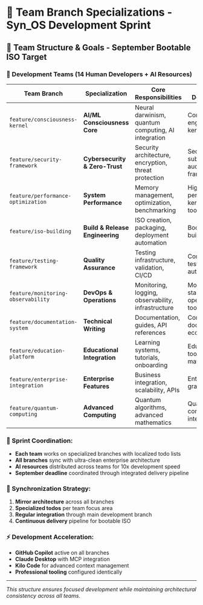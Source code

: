 # 🚀 Team Branch Specializations - Syn_OS Development Sprint

## 🎯 **Team Structure & Goals - September Bootable ISO Target**

### **👥 Development Teams (14 Human Developers + AI Resources)**

| Team Branch | Specialization | Core Responsibilities | Target Deliverables |
|-------------|----------------|----------------------|---------------------|
| `feature/consciousness-kernel` | **AI/ML Consciousness Core** | Neural darwinism, quantum computing, AI integration | Consciousness engine, AI kernel modules |
| `feature/security-framework` | **Cybersecurity & Zero-Trust** | Security architecture, encryption, threat protection | Security subsystems, audit frameworks |
| `feature/performance-optimization` | **System Performance** | Memory management, optimization, benchmarking | High-performance kernel, profiling tools |
| `feature/iso-building` | **Build & Release Engineering** | ISO creation, packaging, deployment automation | Bootable ISO, build pipelines |
| `feature/testing-framework` | **Quality Assurance** | Testing infrastructure, validation, CI/CD | Comprehensive test suites, automation |
| `feature/monitoring-observability` | **DevOps & Operations** | Monitoring, logging, observability, infrastructure | Monitoring stack, operational tools |
| `feature/documentation-system` | **Technical Writing** | Documentation, guides, API references | Complete documentation ecosystem |
| `feature/education-platform` | **Educational Integration** | Learning systems, tutorials, onboarding | Educational tools, training materials |
| `feature/enterprise-integration` | **Enterprise Features** | Business integration, scalability, APIs | Enterprise-grade features |
| `feature/quantum-computing` | **Advanced Computing** | Quantum algorithms, advanced mathematics | Quantum computing integration |

### **🎯 Sprint Coordination:**
- **Each team** works on specialized branches with localized todo lists
- **All branches** sync with ultra-clean enterprise architecture
- **AI resources** distributed across teams for 10x development speed
- **September deadline** coordinated through integrated delivery pipeline

### **🔄 Synchronization Strategy:**
1. **Mirror architecture** across all branches
2. **Specialized todos** per team focus area  
3. **Regular integration** through main development branch
4. **Continuous delivery** pipeline for bootable ISO

### **⚡ Development Acceleration:**
- **GitHub Copilot** active on all branches
- **Claude Desktop** with MCP integration
- **Kilo Code** for advanced context management
- **Professional tooling** configured identically

---
*This structure ensures focused development while maintaining architectural consistency across all teams.*
